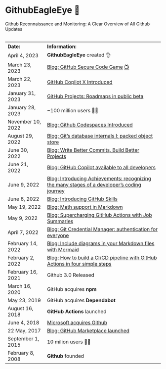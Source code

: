 # GithubEagleEye 🦅
Github Reconnaissance and Monitoring: A Clear Overview of All Github Updates
<br>
<br>
<table>
  <tbody>
    <tr>
      <th align="Left">Date:</th>
      <th align="Left">Information:</th>
    </tr>
    <tr>
      <td>April 4, 2023</td>
      <td><strong>GithubEagleEye</strong> created 👌</td>
    </tr>
    <tr>
      <td>March 23, 2023</td>
      <td>
        <a href="https://github.blog/2023-03-23-build-a-secure-code-mindset-with-the-github-secure-code-game/">Blog: GitHub Secure Code Game</a> 
        <a href="https://www.linkedin.com/posts/github_did-you-play-the-secure-code-game-yet-activity-7047615426461118465-Kl6_">📺</a>
      </td>
    </tr>
    <tr>
      <td>March 22, 2023</td>
      <td><a href="https://github.com/features/preview/copilot-x">GitHub Copilot X Introduced</a></td>
    </tr>
    <tr>
      <td>January 31, 2023</td>
      <td><a href="https://github.blog/changelog/2023-01-31-roadmap-in-projects-public-beta/">GitHub Projects: Roadmaps in public beta</a></td>
    </tr>
    <tr>
      <td>January 28, 2023</td>
      <td>~100 million users 🧑‍💻</td>
    </tr>
    <tr>
      <td>November 10, 2022</td>
      <td><a href="https://github.blog/2022-11-10-whats-new-with-codespaces-from-github-universe-2022/">Blog: Github Codespaces Introduced</a></td>
    </tr>
    <tr>
      <td>August 29, 2022 </td>
      <td><a href="https://github.blog/2022-08-29-gits-database-internals-i-packed-object-store/">Blog: Git’s database internals I: packed object store</a></td>
    </tr>
    <tr>
      <td>June 30, 2022 </td>
      <td><a href="https://github.blog/2022-06-30-write-better-commits-build-better-projects/">Blog: Write Better Commits, Build Better Projects</a></td>
    </tr>
    <tr>
      <td>June 21, 2022</td>
      <td><a href="https://github.blog/2022-06-21-github-copilot-is-generally-available-to-all-developers/">Blog: GitHub Copilot available to all developers</a></td>
    </tr>
    <tr>
      <td>June 9, 2022</td>
      <td><a href="https://github.blog/2022-06-09-introducing-achievements-recognizing-the-many-stages-of-a-developers-coding-journey/">Blog: Introducing Achievements: recognizing the many stages of a developer’s coding journey</a></td>
    </tr>
    <tr>
      <td>June 6, 2022</td>
      <td><a href="https://github.blog/2022-06-06-introducing-github-skills/">Blog: Introducing GitHub Skills</a></td>
    </tr>
    <tr>
      <td>May 19, 2022</td>
      <td><a href="https://github.blog/2022-05-19-math-support-in-markdown/">Blog: Math support in Markdown</a></td>
    </tr>
    <tr>
      <td>May 9, 2022</td>
      <td><a href="https://github.blog/2022-05-09-supercharging-github-actions-with-job-summaries/">Blog: Supercharging GitHub Actions with Job Summaries</a></td>
    </tr>
    <tr>
      <td>April 7, 2022</td>
      <td><a href="https://github.blog/2022-04-07-git-credential-manager-authentication-for-everyone/">Blog: Git Credential Manager: authentication for everyone</a></td>
    </tr>
    <tr>
      <td>February 14, 2022</td>
      <td><a href="https://github.blog/2022-02-14-include-diagrams-markdown-files-mermaid/">Blog: Include diagrams in your Markdown files with Mermaid</a></td>
    </tr>
    <tr>
      <td>February 2, 2022</td>
      <td><a href="https://github.blog/2022-02-02-build-ci-cd-pipeline-github-actions-four-steps/">Blog: How to build a CI/CD pipeline with GitHub Actions in four simple steps</a></td>
    </tr>
    <tr>
      <td>February 16, 2021</td>
      <td>Github 3.0 Released</td>
    </tr>
    <tr>
      <td>March 16, 2020</td>
      <td>GitHub acquires <strong>npm</strong></td>
    </tr>
    <tr>
      <td>May 23, 2019</td>
      <td>GitHub acquires <strong>Dependabot</strong></td>
    </tr>
    <tr>
      <td>August 16, 2018</td>
      <td><strong>GitHub Actions</strong> launched</td>
    </tr>
    <tr>
      <td>June 4, 2018</td>
      <td><a href="https://news.microsoft.com/2018/06/04/microsoft-to-acquire-github-for-7-5-billion/">Microsoft acquires Github</a></td>
    </tr>    
    <tr>
      <td>22 May, 2017</td>
      <td><a href="https://github.blog/2017-05-22-introducing-github-marketplace-and-more-tools-to-customize-your-workflow/">Blog: GitHub Marketplace launched</a></td>
    </tr>
    <tr>
      <td>September 1, 2015</td>
      <td>10 milion users 🧑‍💻</td>
    </tr>
    <tr>
      <td>February 8, 2008</td>
      <td><strong>Github</strong> founded</td>
    </tr>
  </tbody>
</table>
